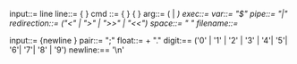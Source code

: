 input::= line
line::= <cmd> {<pipe> <cmd>}
cmd ::= <exec> { <arg> } { <redirection> }
arg::= (<word> | <var>)
exec::= <word>
var::= "$<word>"
pipe::= "|"
redirection::= ("<" | ">" | ">>" | "<<") <filename>
space::= " "
filename::= <word>

input::= <pair> {newline <pair>}
pair::= <float> ";" <float>
float::= <digit>+ "."<digit>
digit:== ('0' | '1' | '2' | '3' | '4'| '5'| '6'| '7'| '8' | '9')
newline:== '\n'

